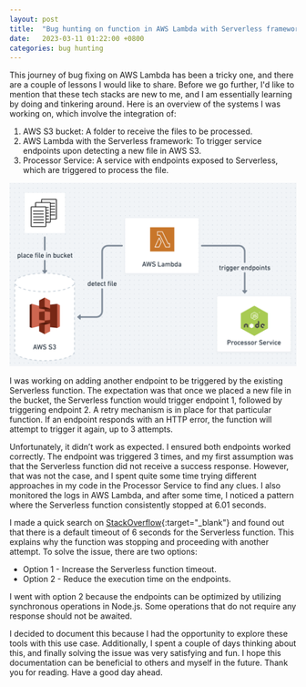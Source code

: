 ```yaml
---
layout: post
title:  "Bug hunting on function in AWS Lambda with Serverless framework"
date:   2023-03-11 01:22:00 +0800
categories: bug hunting
---
```


This journey of bug fixing on AWS Lambda has been a tricky one, and there are a couple of lessons I would like to share. Before we go further, I'd like to mention that these tech stacks are new to me, and I am essentially learning by doing and tinkering around. Here is an overview of the systems I was working on, which involve the integration of:

1. AWS S3 bucket: A folder to receive the files to be processed.
2. AWS Lambda with the Serverless framework: To trigger service endpoints upon detecting a new file in AWS S3.
3. Processor Service: A service with endpoints exposed to Serverless, which are triggered to process the file.

![diagram-1-aws-lambda](/assets/aws-lambda.png)

I was working on adding another endpoint to be triggered by the existing Serverless function. The expectation was that once we placed a new file in the bucket, the Serverless function would trigger endpoint 1, followed by triggering endpoint 2. A retry mechanism is in place for that particular function. If an endpoint responds with an HTTP error, the function will attempt to trigger it again, up to 3 attempts.

Unfortunately, it didn’t work as expected. I ensured both endpoints worked correctly. The endpoint was triggered 3 times, and my first assumption was that the Serverless function did not receive a success response. However, that was not the case, and I spent quite some time trying different approaches in my code in the Processor Service to find any clues. I also monitored the logs in AWS Lambda, and after some time, I noticed a pattern where the Serverless function consistently stopped at 6.01 seconds.

I made a quick search on [StackOverflow][so-reference]{:target="_blank"} and found out that there is a default timeout of 6 seconds for the Serverless function. This explains why the function was stopping and proceeding with another attempt. To solve the issue, there are two options:

- Option 1 - Increase the Serverless function timeout.
- Option 2 - Reduce the execution time on the endpoints.

I went with option 2 because the endpoints can be optimized by utilizing synchronous operations in Node.js. Some operations that do not require any response should not be awaited.

I decided to document this because I had the opportunity to explore these tools with this use case. Additionally, I spent a couple of days thinking about this, and finally solving the issue was very satisfying and fun. I hope this documentation can be beneficial to others and myself in the future. Thank you for reading. Have a good day ahead.

[so-reference]: https://stackoverflow.com/questions/47594168/aws-lambda-task-timed-out-after-6-00-seconds
